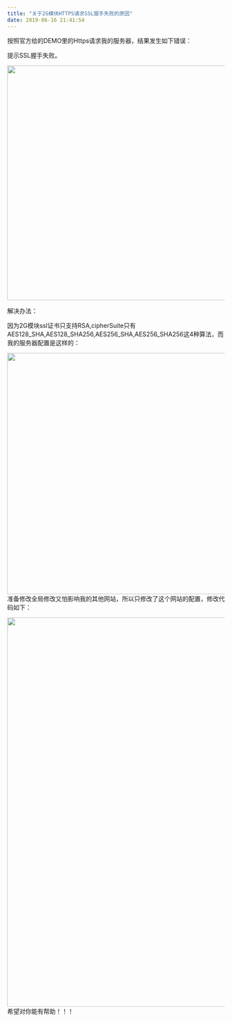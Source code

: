 ```yaml
---
title: "关于2G模块HTTPS请求SSL握手失败的原因"
date: 2019-06-16 21:41:54
---
```


<p>按照官方给的DEMO里的Https请求我的服务器，结果发生如下错误：</p><p>提示SSL握手失败。</p><p><img src="http://oldask.openluat.com/image/show/attachments-2019-06-KU2ODW8v5d064622a6c42.png" class="img-responsive" style="width: 544px;"></p><p>解决办法：</p><p>因为2G模块ssl证书只支持RSA,cipherSuite只有AES128_SHA,AES128_SHA256,AES256_SHA,AES256_SHA256这4种算法，而我的服务器配置是这样的：</p><p><img src="http://oldask.openluat.com/image/show/attachments-2019-06-edwNWrRf5d0646b139736.png" class="img-responsive" style="width: 559.5px;">准备修改全局修改又怕影响我的其他网站，所以只修改了这个网站的配置，修改代码如下：</p><p><img src="http://oldask.openluat.com/image/show/attachments-2019-06-G39UDlOY5d064706dd6f0.png" class="img-responsive" style="width: 902px;">希望对你能有帮助！！！</p>